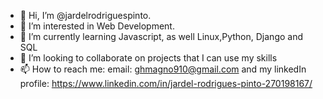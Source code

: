 - 👋 Hi, I’m @jardelrodriguespinto.
- 👀 I’m interested in Web Development.
- 🌱 I’m currently learning Javascript, as well Linux,Python, Django and SQL
- 💞️ I’m looking to collaborate on projects that I can use my skills
- 📫 How to reach me: email: ghmagno910@gmail.com and my linkedIn profile: https://www.linkedin.com/in/jardel-rodrigues-pinto-270198167/
